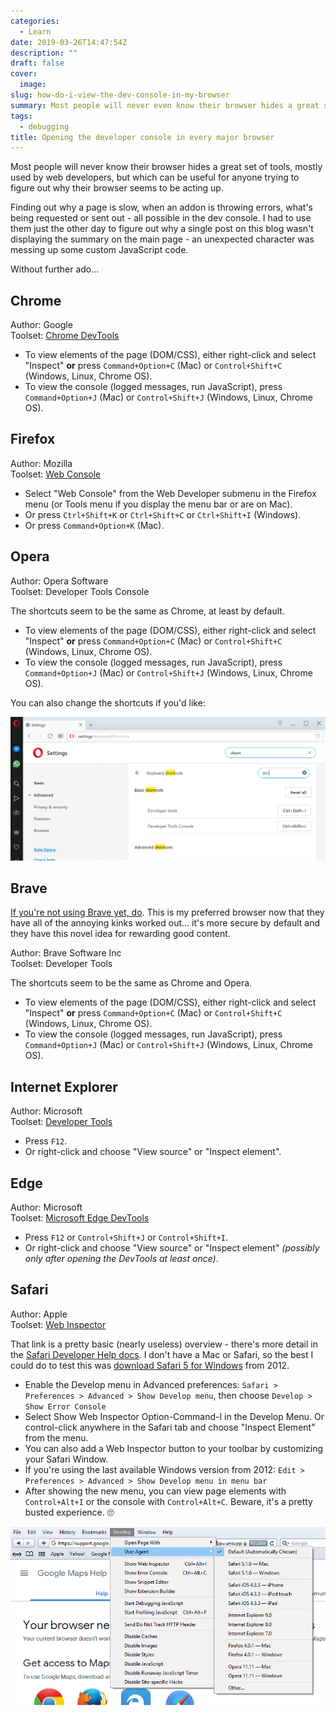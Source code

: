 ```yaml
---
categories:
  - Learn
date: 2019-03-26T14:47:54Z
description: ""
draft: false
cover:
  image:
slug: how-do-i-view-the-dev-console-in-my-browser
summary: Most people will never even know their browser hides a great set of tools, mostly used by web developers, but which can be useful for anyone trying to figure out why their browser is misbehaving.
tags:
  - debugging
title: Opening the developer console in every major browser
---
```

Most people will never know their browser hides a great set of tools, mostly used by web developers, but which can be useful for anyone trying to figure out why their browser seems to be acting up.

Finding out why a page is slow, when an addon is throwing errors, what's being requested or sent out - all possible in the dev console. I had to use them just the other day to figure out why a single post on this blog wasn't displaying the summary on the main page - an unexpected character was messing up some custom JavaScript code.

Without further ado...

## Chrome

Author: Google  
Toolset: [Chrome DevTools](https://developers.google.com/web/tools/chrome-devtools/)

- To view elements of the page (DOM/CSS), either right-click and select "Inspect" **or** press `Command+Option+C` (Mac) or `Control+Shift+C` (Windows, Linux, Chrome OS).
- To view the console (logged messages, run JavaScript), press `Command+Option+J` (Mac) or `Control+Shift+J` (Windows, Linux, Chrome OS).

## Firefox

Author: Mozilla  
Toolset: [Web Console](https://developer.mozilla.org/en-US/docs/Tools/Web_Console)

- Select "Web Console" from the Web Developer submenu in the Firefox menu (or Tools menu if you display the menu bar or are on Mac).
- Or press `Ctrl+Shift+K` or `Ctrl+Shift+C` or `Ctrl+Shift+I` (Windows).
- Or press `Command+Option+K` (Mac).

## Opera

Author: Opera Software  
Toolset: Developer Tools Console

The shortcuts seem to be the same as Chrome, at least by default.

- To view elements of the page (DOM/CSS), either right-click and select "Inspect" **or** press `Command+Option+C` (Mac) or `Control+Shift+C` (Windows, Linux, Chrome OS).
- To view the console (logged messages, run JavaScript), press `Command+Option+J` (Mac) or `Control+Shift+J` (Windows, Linux, Chrome OS).

You can also change the shortcuts if you'd like:

![](opera.PNG)

## Brave

[If you're not using Brave yet, do](https://brave.com/gra339). This is my preferred browser now that they have all of the annoying kinks worked out... it's more secure by default and they have this novel idea for rewarding good content.

Author: Brave Software Inc  
Toolset: Developer Tools

The shortcuts seem to be the same as Chrome and Opera.

- To view elements of the page (DOM/CSS), either right-click and select "Inspect" **or** press `Command+Option+C` (Mac) or `Control+Shift+C` (Windows, Linux, Chrome OS).
- To view the console (logged messages, run JavaScript), press `Command+Option+J` (Mac) or `Control+Shift+J` (Windows, Linux, Chrome OS).

## Internet Explorer

Author: Microsoft  
Toolset: [Developer Tools](https://msdn.microsoft.com/library/hh968260\(v=vs.85)

- Press `F12`.
- Or right-click and choose "View source" or "Inspect element".

## Edge

Author: Microsoft  
Toolset: [Microsoft Edge DevTools](https://docs.microsoft.com/en-us/microsoft-edge/devtools-guide)

- Press `F12` or `Control+Shift+J` or `Control+Shift+I`.
- Or right-click and choose "View source" or "Inspect element" _(possibly only after opening the DevTools at least once)_.

## Safari

Author: Apple  
Toolset: [Web Inspector](https://developer.apple.com/safari/tools/)

That link is a pretty basic (nearly useless) overview - there's more detail in the [Safari Developer Help docs](https://support.apple.com/en-gb/guide/safari-developer/safari-developer-tools-overview-dev073038698/mac). I don't have a Mac or Safari, so the best I could do to test this was [download Safari 5 for Windows](https://apple.stackexchange.com/a/68837/156872) from 2012.

- Enable the Develop menu in Advanced preferences: `Safari > Preferences > Advanced > Show Develop menu`, then choose `Develop > Show Error Console`
- Select Show Web Inspector Option-Command-I in the Develop Menu. Or control-click anywhere in the Safari tab and choose "Inspect Element" from the menu.
- You can also add a Web Inspector button to your toolbar by customizing your Safari Window.
- If you're using the last available Windows version from 2012: `Edit > Preferences > Advanced > Show Develop menu in menu bar`
- After showing the new menu, you can view page elements with `Control+Alt+I` or the console with `Control+Alt+C`. Beware, it's a pretty busted experience. 🙄

![](safari.png)
